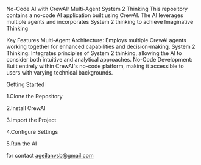 No-Code AI with CrewAI: Multi-Agent System 2 Thinking This repository contains a no-code AI application built using CrewAI. The AI leverages multiple agents and incorporates System 2 thinking to achieve Imaginative Thinking

Key Features Multi-Agent Architecture: Employs multiple CrewAI agents working together for enhanced capabilities and decision-making. System 2 Thinking: Integrates principles of System 2 thinking, allowing the AI to consider both intuitive and analytical approaches. No-Code Development: Built entirely within CrewAI's no-code platform, making it accessible to users with varying technical backgrounds.

Getting Started

1.Clone the Repository


2.Install CrewAI


3.Import the Project


4.Configure Settings


5.Run the AI

for contact ageilanvsb@gmail.com
